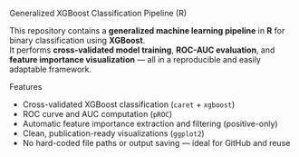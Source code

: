  Generalized XGBoost Classification Pipeline (R)

This repository contains a **generalized machine learning pipeline** in **R** for binary classification using **XGBoost**.  
It performs **cross-validated model training**, **ROC-AUC evaluation**, and **feature importance visualization** — all in a reproducible and easily adaptable framework.


 Features

- Cross-validated XGBoost classification (`caret` + `xgboost`)
- ROC curve and AUC computation (`pROC`)
- Automatic feature importance extraction and filtering (positive-only)
- Clean, publication-ready visualizations (`ggplot2`)
- No hard-coded file paths or output saving — ideal for GitHub and reuse
